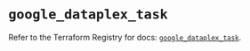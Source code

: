 # `google_dataplex_task`

Refer to the Terraform Registry for docs: [`google_dataplex_task`](https://registry.terraform.io/providers/hashicorp/google/6.15.0/docs/resources/dataplex_task).
